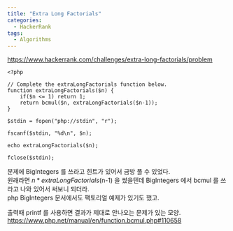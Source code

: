 ```yaml
---
title: "Extra Long Factorials"
categories:
  - HackerRank
tags:
  - Algorithms
---
```


<https://www.hackerrank.com/challenges/extra-long-factorials/problem>

    <?php
    
    // Complete the extraLongFactorials function below.
    function extraLongFactorials($n) {
        if($n <= 1) return 1;
        return bcmul($n, extraLongFactorials($n-1));
    }
    
    $stdin = fopen("php://stdin", "r");
    
    fscanf($stdin, "%d\n", $n);
    
    echo extraLongFactorials($n);
    
    fclose($stdin);


문제에 BigIntegers 를 쓰라고 힌트가 있어서 금방 풀 수 있었다.  
원래라면 $n * extraLongFactorials($n-1) 을 썼을텐데 BigIntegers 에서 bcmul 를 쓰라고 나와 있어서 써보니 되더라.  
php BigIntegers 문서에서도 팩토리얼 예제가 있기도 했고. 

출력때 printf 를 사용하면 결과가 제대로 안나오는 문제가 있는 모양. <https://www.php.net/manual/en/function.bcmul.php#110658>